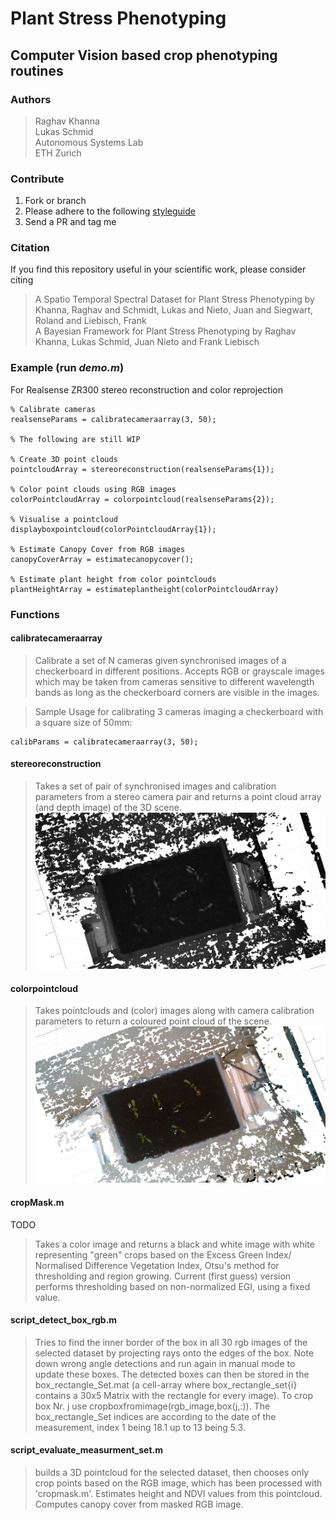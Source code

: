 # Plant Stress Phenotyping
## Computer Vision based crop phenotyping routines

### Authors
>Raghav Khanna  
>Lukas Schmid  
Autonomous Systems Lab  
ETH Zurich

### Contribute

1. Fork or branch
2.  Please adhere to the following [styleguide](https://sites.google.com/site/matlabstyleguidelines/documentation)
3. Send a PR and tag me

### Citation

If you find this repository useful in your scientific work, please consider citing

>A Spatio Temporal Spectral Dataset for Plant Stress Phenotyping by Khanna, Raghav and Schmidt, Lukas and Nieto, Juan and Siegwart, Roland and Liebisch, Frank  
>A Bayesian Framework for Plant Stress Phenotyping by Raghav Khanna, Lukas Schmid, Juan Nieto and Frank Liebisch

### Example (run *demo.m*)
For Realsense ZR300 stereo reconstruction and color reprojection
```
% Calibrate cameras
realsenseParams = calibratecameraarray(3, 50);

% The following are still WIP

% Create 3D point clouds
pointcloudArray = stereoreconstruction(realsenseParams{1});

% Color point clouds using RGB images
colorPointcloudArray = colorpointcloud(realsenseParams{2});

% Visualise a pointcloud
displayboxpointcloud(colorPointcloudArray{1});

% Estimate Canopy Cover from RGB images
canopyCoverArray = estimatecanopycover();

% Estimate plant height from color pointclouds
plantHeightArray = estimateplantheight(colorPointcloudArray)
```

### Functions

#### calibratecameraarray

>Calibrate a set of N cameras given synchronised images of a checkerboard in different positions.
Accepts RGB or grayscale images which may be taken from cameras sensitive to different wavelength bands as long as the checkerboard corners are visible in the images.

>Sample Usage for calibrating 3 cameras imaging a checkerboard with a square size of 50mm:
```
calibParams = calibratecameraarray(3, 50);
```

#### stereoreconstruction

>Takes a set of pair of synchronised images and calibration parameters from a stereo camera pair and returns a point cloud array (and depth image) of the 3D scene.
![point cloud](results/ir-cloud.png)

#### colorpointcloud

>Takes pointclouds and (color) images along with camera calibration parameters to return a coloured point cloud of the scene.
![coloured point cloud](results/rgb-cloud.png)

#### cropMask.m
TODO
>Takes a color image and returns a black and white image with white representing "green" crops based on the Excess Green Index/ Normalised Difference Vegetation Index, Otsu's method for thresholding and region growing. 
>Current (first guess) version performs thresholding based on non-normalized EGI, using a fixed value.

#### script_detect_box_rgb.m
>Tries to find the inner border of the box in all 30 rgb images of the selected dataset by projecting rays onto the edges of the box. Note down wrong angle detections and run again in manual mode to update these boxes. The detected boxes can then be stored in the box_rectangle_Set.mat (a cell-array where box_rectangle_set{i} contains a 30x5 Matrix with the rectangle for every image). To crop box Nr. j use cropboxfromimage(rgb_image,box(j,:)). The box_rectangle_Set indices are according to the date of the measurement, index 1 being 18.1 up to 13 being 5.3.

#### script_evaluate_measurment_set.m
>builds a 3D pointcloud for the selected dataset, then chooses only crop points based on the RGB image, which has been processed with 'cropmask.m'. Estimates height and NDVI values from this pointcloud. Computes canopy cover from masked RGB image.
